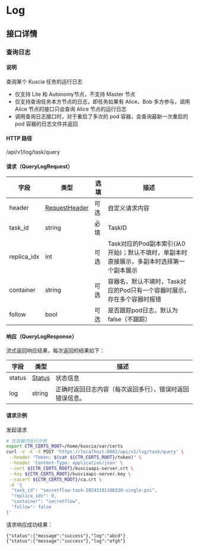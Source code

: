 # Log

## 接口详情

### 查询日志

#### 说明

查询某个 Kuscia 任务的运行日志

- 仅支持 Lite 和 Autonomy节点，不支持 Master 节点
- 仅支持查询任务本方节点的日志，即任务如果有 Alice，Bob 多方参与，调用 Alice 节点的接口只会查询 Alice 节点的运行日志
- 调用查询日志接口时，对于重启了多次的 pod 容器，会查询最新一次重启的 pod 容器的日志文件并返回

#### HTTP 路径

/api/v1/log/task/query

#### 请求（QueryLogRequest）

| 字段              | 类型                                           | 选填 | 描述                                                                                                                         |
|-----------------|----------------------------------------------|----|----------------------------------------------------------------------------------------------------------------------------|
| header          | [RequestHeader](summary_cn.md#requestheader) | 可选 | 自定义请求内容                                                                                                                    |
| task_id          | string                                       | 必填 | TaskID |
| replica_idx       | int                                       | 可选 | Task对应的Pod副本索引(从0开始)；默认不填时，单副本时直接展示，多副本时选择第一个副本展示                                                                                                                   |
| container | string                                        | 可选 | 容器名，默认不填时，Task对应的Pod只有一个容器时展示，存在多个容器时报错                                                                         |
| follow           | bool                              | 可选 | 是否跟踪pod日志，默认为false（不跟踪）                                                                                                                       |

#### 响应（QueryLogResponse）

流式返回响应结果，每次返回的结果如下：

| 字段                   | 类型                                    | 描述     |
|----------------------|---------------------------------------|--------|
| status | [Status](summary_cn.md#status) | 状态信息 |
| log               | string        | 正确时返回日志内容（每次返回多行），错误时返回错误信息。  |

#### 请求示例

发起请求

```sh
# 在容器内执行示例
export CTR_CERTS_ROOT=/home/kuscia/var/certs
curl -v -k -X POST 'https://localhost:8082/api/v1/log/task/query' \
 --header "Token: $(cat ${CTR_CERTS_ROOT}/token)" \
 --header 'Content-Type: application/json' \
 --cert ${CTR_CERTS_ROOT}/kusciaapi-server.crt \
 --key ${CTR_CERTS_ROOT}/kusciaapi-server.key \
 --cacert ${CTR_CERTS_ROOT}/ca.crt \
 -d '{
  "task_id": "secretflow-task-20241101160338-single-psi",
  "replica_idx": 0,
  "container": "secretflow",
  "follow": false
}'
```

请求响应成功结果：

```
{"status":{"message":"success"},"log":"abcd"}
{"status":{"message":"success"},"log":"efgh"}
```
